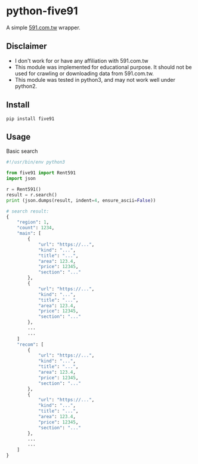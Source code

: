 # python-five91

A simple [591.com.tw](www.591.com.tw) wrapper.

## Disclaimer

- I don't work for or have any affiliation with 591.com.tw
- This module was implemented for educational purpose. It should not be used for crawling or downloading data from 591.com.tw.
- This module was tested in python3, and may not work well under python2.

## Install

```
pip install five91
```

## Usage

Basic search

```py
#!/usr/bin/env python3

from five91 import Rent591
import json

r = Rent591()
result = r.search()
print (json.dumps(result, indent=4, ensure_ascii=False))

# search result:
{
    "region": 1,
    "count": 1234,
    "main": [
        {
            "url": "https://...",
            "kind": "...",
            "title": "...",
            "area": 123.4,
            "price": 12345,
            "section": "..."
        },
        {
            "url": "https://...",
            "kind": "...",
            "title": "...",
            "area": 123.4,
            "price": 12345,
            "section": "..."
        },
        ...
        ...
    ]
    "recom": [
        {
            "url": "https://...",
            "kind": "...",
            "title": "...",
            "area": 123.4,
            "price": 12345,
            "section": "..."
        },
        {
            "url": "https://...",
            "kind": "...",
            "title": "...",
            "area": 123.4,
            "price": 12345,
            "section": "..."
        },
        ...
        ...
    ]
}
```
